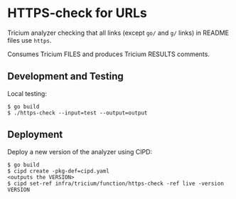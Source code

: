 # HTTPS-check for URLs

Tricium analyzer checking that all links (except `go/` and `g/` links)
in README files use `https`.

Consumes Tricium FILES and produces Tricium RESULTS comments.

## Development and Testing

Local testing:

```
$ go build
$ ./https-check --input=test --output=output
```

## Deployment

Deploy a new version of the analyzer using CIPD:

```
$ go build
$ cipd create -pkg-def=cipd.yaml
<outputs the VERSION>
$ cipd set-ref infra/tricium/function/https-check -ref live -version VERSION
```
